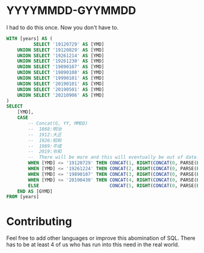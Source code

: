 # YYYYMMDD-GYYMMDD
I had to do this once. Now you don't have to.


``` SQL
WITH [years] AS (
          SELECT '19120729' AS [YMD]
    UNION SELECT '19120829' AS [YMD]
    UNION SELECT '19261214' AS [YMD]
    UNION SELECT '19261230' AS [YMD]
    UNION SELECT '19890107' AS [YMD]
    UNION SELECT '19890108' AS [YMD]
    UNION SELECT '19990101' AS [YMD]
    UNION SELECT '20190101' AS [YMD]
    UNION SELECT '20190501' AS [YMD]
    UNION SELECT '20210906' AS [YMD]
)
SELECT
    [YMD],
    CASE 
        -- Concat(G, YY, MMDD)
        --  1868:明治
        --  1912:大正
        --  1926:昭和
        --  1989:平成
        --  2019:令和
        --  There will be more and this will eventually be out of date.
        WHEN [YMD] <= '19120729' THEN CONCAT(1, RIGHT(CONCAT(0, PARSE(LEFT([YMD], 4) AS Int) - 1867), 2), RIGHT([YMD], 4)) 
        WHEN [YMD] <= '19261224' THEN CONCAT(2, RIGHT(CONCAT(0, PARSE(LEFT([YMD], 4) AS Int) - 1911), 2), RIGHT([YMD], 4)) 
        WHEN [YMD] <= '19890107' THEN CONCAT(3, RIGHT(CONCAT(0, PARSE(LEFT([YMD], 4) AS Int) - 1925), 2), RIGHT([YMD], 4)) 
        WHEN [YMD] <= '20190430' THEN CONCAT(4, RIGHT(CONCAT(0, PARSE(LEFT([YMD], 4) AS Int) - 1988), 2), RIGHT([YMD], 4)) 
        ELSE                          CONCAT(5, RIGHT(CONCAT(0, PARSE(LEFT([YMD], 4) AS Int) - 2018), 2), RIGHT([YMD], 4)) 
    END AS [GYMD]
FROM [years]
```

# Contributing
Feel free to add other languages or improve this abomination of SQL. 
There has to be at least 4 of us who has run into this need in the real world.
